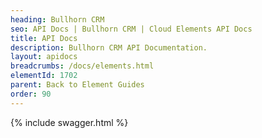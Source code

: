 ```yaml
---
heading: Bullhorn CRM
seo: API Docs | Bullhorn CRM | Cloud Elements API Docs
title: API Docs
description: Bullhorn CRM API Documentation.
layout: apidocs
breadcrumbs: /docs/elements.html
elementId: 1702
parent: Back to Element Guides
order: 90
---
```


{% include swagger.html %}
